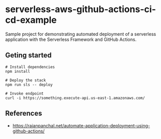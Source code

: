 # serverless-aws-github-actions-ci-cd-example

Sample project for demonstrating automated deployment of a serverless application with the Serverless Framework and GitHub Actions.

## Geting started

```
# Install dependencies
npm install

# Deploy the stack
npm run sls -- deploy

# Invoke endpoint
curl -i https://something.execute-api.us-east-1.amazonaws.com/
```

## References

- https://rajanpanchal.net/automate-application-deployment-using-github-actions/
